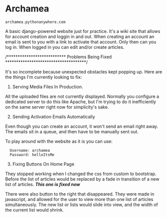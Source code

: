 # Archamea

    archamea.pythonanywhere.com

A basic django-powered website just for practice. It's a wiki site that allows for account
creation and loggin in and out. When creating an account an email is sent to you with a link
to activate that account. Only then can you log in. When logged in you can edit and/or
create articles.

/*************************** Problems Being Fixed *************************************/

It's so incomplete because unexpected obstacles kept popping up. Here are the things I'm
currently looking to fix:

1) Serving Media Files In Production.

  All the uploaded files are not currently displayed. Normally you configure a dedicated
  server to do this like Apache, but I'm trying to do it inefficiently on the same
  server right now for simplicity's sake.
  
2) Sending Activation Emails Automatically
  
  Even though you can create an account, it won't send an email right away. The emails
  sit in a queue, and then have to be manually sent out.
  
  To play around with the website as it is you can use:
  
      Username: archamea
      Password: helloItsMe

3) Fixing Buttons On Home Page

  They stopped working when I changed the css from custom to bootstrap. Before the list of
  articles would be replaced by a fade in transition of a new list of articles. ***This one is fixed now***
  
  There were also button to the right that disappeared. They were made in javascript, and
  allowed for the user to view more than one list of articles simultaneously. The new list
  or lists would slide into view, and the width of the current list would shrink.
